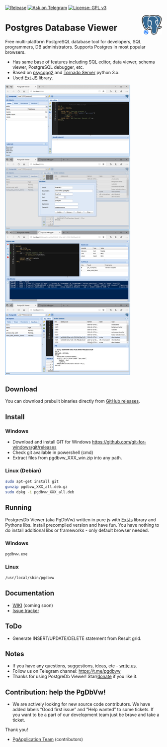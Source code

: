 <!--https://pandao.github.io/editor.md/en.html-->
[![Release](https://img.shields.io/badge/release-v.1.5--2-yellow)](https://github.com/pgdbvw/pgdbvw/releases/tag/1.5-2)
[![Ask on Telegram](https://img.shields.io/badge/ask-on%20Telegram-blue)](https://t.me/pgdbvw)
[![License: GPL v3](https://img.shields.io/badge/License-GPLv3-blue.svg)](https://www.gnu.org/licenses/gpl-3.0)
<!--[![paypal](https://img.shields.io/badge/Donate-PayPal-green.svg)](https://www.paypal.com/cgi-bin/webscr?cmd=_s-xclick&hosted_button_id=)-->

<img src="https://raw.githubusercontent.com/pgdbvw/pgdbvw/master/images/pgdbvw-icon-64x64.png" align="right"/>

# Postgres Database Viewer

Free multi-platform PostgreSQL database tool for developers, SQL programmers, DB administrators.
Supports Postgres in most popular browsers.

* Has same base of features including SQL editor, data viewer, schema viewer, PostgreSQL debugger, etc.
* Based on <a href="https://wiki.postgresql.org/wiki/Psycopg2_Tutorial">psycopg2</a> and <a href="https://www.tornadoweb.org/en/stable/">Tornado Server</a> python 3.x.
* Used <a href="https://docs.sencha.com/extjs/6.2.0/index.html">Ext JS</a> library.

<a href="https://raw.githubusercontent.com/pgdbvw/pgdbvw/master/images/main.png"><img src="https://raw.githubusercontent.com/pgdbvw/pgdbvw/master/images/main.png" width="400"/></a>
<a href="https://raw.githubusercontent.com/pgdbvw/pgdbvw/master/images/dbconnects.png"><img src="https://raw.githubusercontent.com/pgdbvw/pgdbvw/master/images/dbconnects.png" width="400"/></a>
<a href="https://raw.githubusercontent.com/pgdbvw/pgdbvw/master/images/debugger.png"><img src="https://raw.githubusercontent.com/pgdbvw/pgdbvw/master/images/debugger.png" width="400"/></a>
<a href="https://raw.githubusercontent.com/pgdbvw/pgdbvw/master/images/dbgsess.png"><img src="https://raw.githubusercontent.com/pgdbvw/pgdbvw/master/images/dbgsess.png" width="400"/></a>

## Download

You can download prebuilt binaries directly from <a href="https://github.com/pgdbvw/pgdbvw/releases">GitHub releases</a>.

## Install
### Windows

- Download and install GIT for Windows https://github.com/git-for-windows/git/releases
- Check git available in powershell (cmd)
- Extract files from pgdbvw_XXX_win.zip into any path.

### Linux (Debian)

```sh
sudo apt-get install git
gunzip pgdbvw_XXX_all.deb.gz
sudo dpkg -i pgdbvw_XXX_all.deb
```

## Running

PostgresDb Viewer (aka PgDbVw) written in pure js with <a href="https://github.com/bjornharrtell/extjs">ExtJs</a> library and Pythons libs.
Install precompiled version and have fun.
You have nothing to do install additional libs or frameworks - only default browser needed.
### Windows
```sh
pgdbvw.exe
```
### Linux
```sh
/usr/local/sbin/pgdbvw
```

## Documentation

* <a href="https://github.com/pgdbvw/pgdbvw/wiki">WIKI</a> (coming soon)
* <a href="https://github.com/pgdbvw/pgdbvw/issues">Issue tracker</a>

## ToDo

- Generate INSERT/UPDATE/DELETE statement from Result grid.

## Notes

- If you have any questions, suggestions, ideas, etc - <a href="mailto:pgdbvw@gmail.com">write us</a>.
- Follow us on Telegram channel: https://t.me/pgdbvw
- Thanks for using PostgreDb Viewer! Star/<a href="">donate</a> if you like it.

## Contribution: help the PgDbVw!

- We are actively looking for new source code contributors. We have added labels “Good first issue” and “Help wanted” to some tickets. If you want to be a part of our development team just be brave and take a ticket.

Thank you!  

- <a href="https://github.com/pgdbvw/pgdbvw/graphs/contributors">PgApplication Team</a> (contributors)

